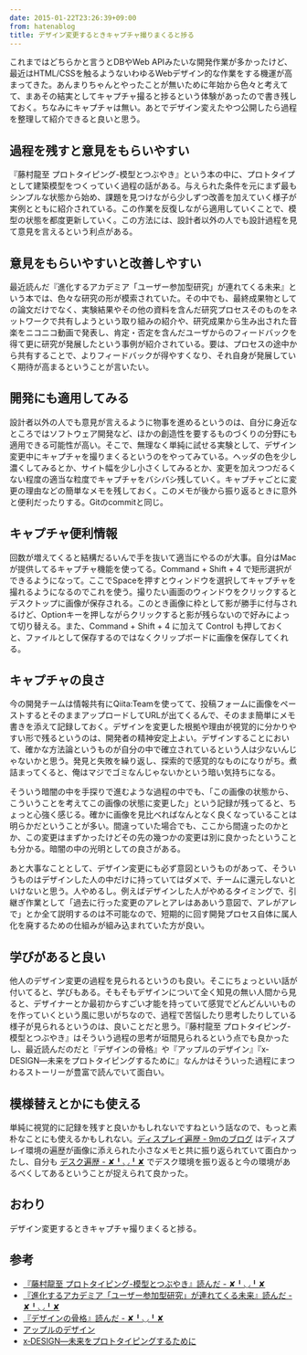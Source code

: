```yaml
---
date: 2015-01-22T23:26:39+09:00
from: hatenablog
title: デザイン変更するときキャプチャ撮りまくると捗る
---
```

これまではどちらかと言うとDBやWeb APIみたいな開発作業が多かったけど、最近はHTML/CSSを触るようないわゆるWebデザイン的な作業をする機運が高まってきた。あんまりちゃんとやったことが無いために年始から色々と考えてて、まあその結実としてキャプチャ撮ると捗るという体験があったので書き残しておく。ちなみにキャプチャは無い。あとでデザイン変えたやつ公開したら過程を整理して紹介できると良いと思う。

## 過程を残すと意見をもらいやすい

『藤村龍至 プロトタイピング-模型とつぶやき』という本の中に、プロトタイプとして建築模型をつくっていく過程の話がある。与えられた条件を元にまず最もシンプルな状態から始め、課題を見つけながら少しずつ改善を加えていく様子が実例とともに紹介されている。この作業を反復しながら適用していくことで、模型の状態を都度更新していく。この方法には、設計者以外の人でも設計過程を見て意見を言えるという利点がある。

## 意見をもらいやすいと改善しやすい

最近読んだ『進化するアカデミア「ユーザー参加型研究」が連れてくる未来』という本では、色々な研究の形が模索されていた。その中でも、最終成果物としての論文だけでなく、実験結果やその他の資料を含んだ研究プロセスそのものをネットワークで共有しようという取り組みの紹介や、研究成果から生み出された音楽をニコニコ動画で発表し、肯定・否定を含んだユーザからのフィードバックを得て更に研究が発展したという事例が紹介されている。要は、プロセスの途中から共有することで、よりフィードバックが得やすくなり、それ自身が発展していく期待が高まるということが言いたい。

## 開発にも適用してみる

設計者以外の人でも意見が言えるように物事を進めるというのは、自分に身近なところではソフトウェア開発など、ほかの創造性を要するものづくりの分野にも適用できる可能性が高い。そこで、無理なく単純に試せる実験として、デザイン変更中にキャプチャを撮りまくるというのをやってみている。ヘッダの色を少し濃くしてみるとか、サイト幅を少し小さくしてみるとか、変更を加えつつだるくない程度の適当な粒度でキャプチャをバシバシ残していく。キャプチャごとに変更の理由などの簡単なメモを残しておく。このメモが後から振り返るときに意外と便利だったりする。Gitのcommitと同じ。

## キャプチャ便利情報

回数が増えてくると結構だるいんで手を抜いて適当にやるのが大事。自分はMacが提供してるキャプチャ機能を使ってる。Command + Shift + 4 で矩形選択ができるようになって。ここでSpaceを押すとウィンドウを選択してキャプチャを撮れるようになるのでこれを使う。撮りたい画面のウィンドウをクリックするとデスクトップに画像が保存される。このとき画像に枠として影が勝手に付与されるけど、Optionキーを押しながらクリックすると影が残らないので好みによって切り替える。また、Command + Shift + 4 に加えて Control も押しておくと、ファイルとして保存するのではなくクリップボードに画像を保存してくれる。

## キャプチャの良さ

今の開発チームは情報共有にQiita:Teamを使ってて、投稿フォームに画像をペーストするとそのままアップロードしてURLが出てくるんで、そのまま簡単にメモ書きを添えて記録しておく。デザインを変更した根拠や理由が視覚的に分かりやすい形で残るというのは、開発者の精神安定上よい。デザインすることにおいて、確かな方法論というものが自分の中で確立されているという人は少ないんじゃないかと思う。発見と失敗を繰り返し、探索的で感覚的なものになりがち。煮詰まってくると、俺はマジでゴミなんじゃないかという暗い気持ちになる。

そういう暗闇の中を手探りで進むような過程の中でも、「この画像の状態から、こういうことを考えてこの画像の状態に変更した」という記録が残ってると、ちょっと心強く感じる。確かに画像を見比べればなんとなく良くなっていることは明らかだということが多い。間違っていた場合でも、ここから間違ったのかとか、この変更はまずかったけどその先の幾つかの変更は別に良かったということも分かる。暗闇の中の光明としての良さがある。

あと大事なこととして、デザイン変更にも必ず意図というものがあって、そういうものはデザインした人の中だけに持っていてはダメで、チームに還元しないといけないと思う。人やめるし。例えばデザインした人がやめるタイミングで、引継ぎ作業として「過去に行った変更のアレとアレはああいう意図で、アレがアレで」とか全て説明するのは不可能なので、短期的に回す開発プロセス自体に属人化を廃するための仕組みが組み込まれていた方が良い。

## 学びがあると良い

他人のデザイン変更の過程を見られるというのも良い。そこにちょっといい話が付いてると、学びもある。そもそもデザインについて全く知見の無い人間から見ると、デザイナーとか最初からすごい才能を持っていて感覚でどんどんいいものを作っていくという風に思いがちなので、過程で苦悩したり思考したりしている様子が見られるというのは、良いことだと思う。『藤村龍至 プロトタイピング-模型とつぶやき』はそういう過程の思考が垣間見られるという点でも良かったし、最近読んだのだと『デザインの骨格』や『アップルのデザイン』『x‐DESIGN―未来をプロトタイピングするために』なんかはそういった過程にまつわるストーリーが豊富で読んでいて面白い。

## 模様替えとかにも使える

単純に視覚的に記録を残すと良いかもしれないですねという話なので、もっと素朴なことにも使えるかもしれない。[ディスプレイ遍歴 - 9mのブログ](http://blog.kksg.net/posts/pc-display) はディスプレイ環境の遍歴が画像に添えられた小さなメモと共に振り返られていて面白かったし、自分も [デスク遍歴 - ✘╹◡╹✘](http://r7kamura.hatenablog.com/entry/2014/12/31/042926) でデスク環境を振り返ると今の環境があるべくしてあるということが捉えられて良かった。

## おわり

デザイン変更するときキャプチャ撮りまくると捗る。

## 参考

- [『藤村龍至 プロトタイピング-模型とつぶやき』読んだ - ✘╹◡╹✘](http://r7kamura.hatenablog.com/entry/2015/01/12/023116)
- [『進化するアカデミア「ユーザー参加型研究」が連れてくる未来』読んだ - ✘╹◡╹✘](http://r7kamura.hatenablog.com/entry/2015/01/11/184934)
- [『デザインの骨格』読んだ - ✘╹◡╹✘](http://r7kamura.hatenablog.com/entry/2014/12/29/221251)
- [アップルのデザイン](http://www.amazon.co.jp/dp/B00GXW3W0O/r7kamura07-22)
- [x‐DESIGN―未来をプロトタイピングするために](http://www.amazon.co.jp/dp/4766420128/r7kamura07-22)
